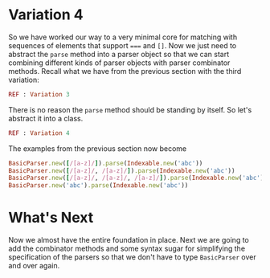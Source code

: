 # Variation 4
So we have worked our way to a very minimal core for matching with sequences of elements that support `===` and `[]`. Now we just need to abstract the `parse` method into a parser object so that we can start combining different kinds of parser objects with parser combinator methods. Recall what we have from the previous section with the third variation:
```ruby
REF : Variation 3
```

There is no reason the `parse` method should be standing by itself. So let's abstract it into a class.

```ruby
REF : Variation 4
```

The examples from the previous section now become
```ruby
BasicParser.new([/[a-z]/]).parse(Indexable.new('abc'))
BasicParser.new([/[a-z]/, /[a-z]/]).parse(Indexable.new('abc'))
BasicParser.new([/[a-z]/, /[a-z]/, /[a-z]/]).parse(Indexable.new('abc'))
BasicParser.new('abc').parse(Indexable.new('abc'))
````

# What's Next
Now we almost have the entire foundation in place. Next we are going to add the combinator methods and some syntax sugar for simplifying the specification of the parsers so that we don't have to type `BasicParser` over and over again.
